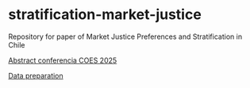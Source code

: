 # stratification-market-justice

Repository for paper of Market Justice Preferences and Stratification in Chile

[Abstract conferencia COES 2025](l)

[Data preparation](https://jus-mer.github.io/stratification-market-justice/processing/01-proc-data.html)
